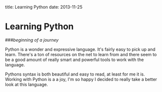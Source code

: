 title: Learning Python
date: 2013-11-25

# Learning Python

###_beginning of a journey_

Python is a wonder and expressive language. It's fairly easy to pick up and learn. There's a ton of resources on the net to learn from and there seem to be a good amount of really smart and powerful tools to work with the language.

Pythons syntax is both beautiful and easy to read, at least for me it is. Working with Python is a a joy, I'm so happy I decided to really take a better look at this language.
